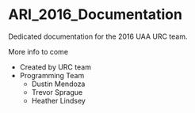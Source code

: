 # ARI_2016_Documentation
Dedicated documentation for the 2016 UAA URC team.

More info to come

* Created by URC team
* Programming Team
	* Dustin Mendoza
	* Trevor Sprague
	* Heather Lindsey